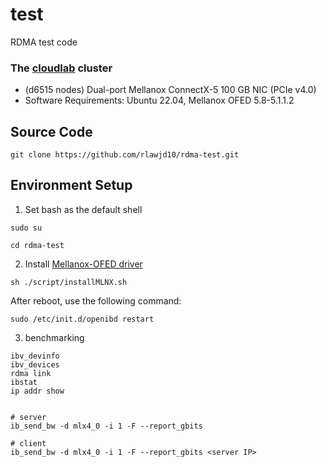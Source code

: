 # test
RDMA test code

### The [cloudlab](https://docs.cloudlab.us/hardware.html#%28part._apt-cluster%29) cluster

- (d6515 nodes) Dual-port Mellanox ConnectX-5 100 GB NIC (PCIe v4.0)
- Software Requirements: Ubuntu 22.04, Mellanox OFED 5.8-5.1.1.2

## Source Code
```shell
git clone https://github.com/rlawjd10/rdma-test.git
```
## Environment Setup
1. Set bash as the default shell
```shell
sudo su
```
```shell
cd rdma-test
```
2. Install [Mellanox-OFED driver](https://network.nvidia.com/products/infiniband-drivers/linux/mlnx_ofed/)
```shell
sh ./script/installMLNX.sh
```
After reboot, use the following command:
```shell
sudo /etc/init.d/openibd restart
```

3. benchmarking
```shell
ibv_devinfo
ibv_devices
rdma link
ibstat
ip addr show


# server
ib_send_bw -d mlx4_0 -i 1 -F --report_gbits

# client
ib_send_bw -d mlx4_0 -i 1 -F --report_gbits <server IP>
```
